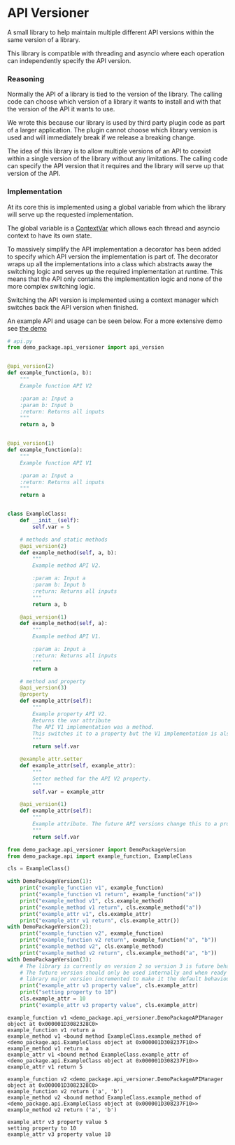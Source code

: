# API Versioner

A small library to help maintain multiple different API versions within the same version of a library.

This library is compatible with threading and asyncio where each operation can independently specify the API version.

### Reasoning

Normally the API of a library is tied to the version of the library.
The calling code can choose which version of a library it wants to install and with that the version of the API it wants to use.

We wrote this because our library is used by third party plugin code as part of a larger application.
The plugin cannot choose which library version is used and will immediately break if we release a breaking change.

The idea of this library is to allow multiple versions of an API to coexist within a single version of the library without any limitations.
The calling code can specify the API version that it requires and the library will serve up that version of the API.

### Implementation
At its core this is implemented using a global variable from which the library will serve up the requested implementation.

The global variable is a [ContextVar](https://docs.python.org/3/library/contextvars.html) which allows each thread and asyncio context to have its own state.

To massively simplify the API implementation a decorator has been added to specify which API version the implementation is part of.
The decorator wraps up all the implementations into a class which abstracts away the switching logic and serves up the required implementation at runtime.
This means that the API only contains the implementation logic and none of the more complex switching logic.

Switching the API version is implemented using a context manager which switches back the API version when finished.

An example API and usage can be seen below.
For a more extensive demo see [the demo](demo)

```python
# api.py
from demo_package.api_versioner import api_version


@api_version(2)
def example_function(a, b):
    """
    Example function API V2

    :param a: Input a
    :param b: Input b
    :return: Returns all inputs
    """
    return a, b


@api_version(1)
def example_function(a):
    """
    Example function API V1

    :param a: Input a
    :return: Returns all inputs
    """
    return a


class ExampleClass:
    def __init__(self):
        self.var = 5

    # methods and static methods
    @api_version(2)
    def example_method(self, a, b):
        """
        Example method API V2.

        :param a: Input a
        :param b: Input b
        :return: Returns all inputs
        """
        return a, b

    @api_version(1)
    def example_method(self, a):
        """
        Example method API V1.

        :param a: Input a
        :return: Returns all inputs
        """
        return a

    # method and property
    @api_version(3)
    @property
    def example_attr(self):
        """
        Example property API V2.
        Returns the var attribute
        The API V1 implementation was a method.
        This switches it to a property but the V1 implementation is also accessible if enabled.
        """
        return self.var

    @example_attr.setter
    def example_attr(self, example_attr):
        """
        Setter method for the API V2 property.
        """
        self.var = example_attr

    @api_version(1)
    def example_attr(self):
        """
        Example attribute. The future API versions change this to a property
        """
        return self.var
```

```python
from demo_package.api_versioner import DemoPackageVersion
from demo_package.api import example_function, ExampleClass

cls = ExampleClass()

with DemoPackageVersion(1):
    print("example_function v1", example_function)
    print("example_function v1 return", example_function("a"))
    print("example_method v1", cls.example_method)
    print("example_method v1 return", cls.example_method("a"))
    print("example_attr v1", cls.example_attr)
    print("example_attr v1 return", cls.example_attr())
with DemoPackageVersion(2):
    print("example_function v2", example_function)
    print("example_function v2 return", example_function("a", "b"))
    print("example_method v2", cls.example_method)
    print("example_method v2 return", cls.example_method("a", "b"))
with DemoPackageVersion(3):
    # The library is currently on version 2 so version 3 is future behaviour
    # The future version should only be used internally and when ready the
    # library major version incremented to make it the default behaviour. 
    print("example_attr v3 property value", cls.example_attr)
    print("setting property to 10")
    cls.example_attr = 10
    print("example_attr v3 property value", cls.example_attr)
```

```
example_function v1 <demo_package.api_versioner.DemoPackageAPIManager object at 0x000001D3082328C0>
example_function v1 return a
example_method v1 <bound method ExampleClass.example_method of <demo_package.api.ExampleClass object at 0x000001D308237F10>>
example_method v1 return a
example_attr v1 <bound method ExampleClass.example_attr of <demo_package.api.ExampleClass object at 0x000001D308237F10>>
example_attr v1 return 5

example_function v2 <demo_package.api_versioner.DemoPackageAPIManager object at 0x000001D3082328C0>
example_function v2 return ('a', 'b')
example_method v2 <bound method ExampleClass.example_method of <demo_package.api.ExampleClass object at 0x000001D308237F10>>
example_method v2 return ('a', 'b')

example_attr v3 property value 5
setting property to 10
example_attr v3 property value 10
```

